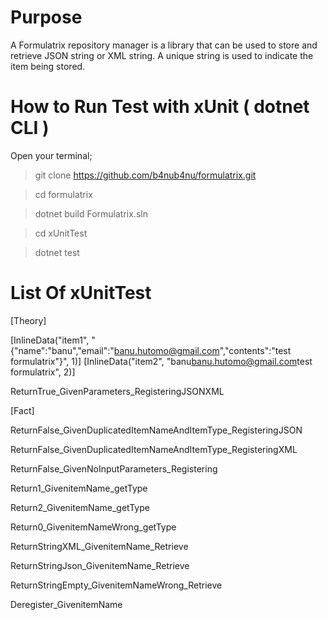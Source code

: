 # Purpose 
A Formulatrix repository manager is a library that can be used to store and retrieve JSON string or XML string. A unique string is used to indicate the item being stored.

# How to Run Test with xUnit ( dotnet CLI )

Open your terminal;

> git clone https://github.com/b4nub4nu/formulatrix.git

> cd formulatrix

> dotnet build Formulatrix.sln 

> cd xUnitTest

> dotnet test


# List Of xUnitTest

[Theory]

[InlineData("item1", "{\"name\":\"banu\",\"email\":\"banu.hutomo@gmail.com\",\"contents\":\"test formulatrix\"}", 1)]
[InlineData("item2", "<name>banu</name><email>banu.hutomo@gmail.com</email><contents>test formulatrix</contents>", 2)]

ReturnTrue_GivenParameters_RegisteringJSONXML

[Fact]

ReturnFalse_GivenDuplicatedItemNameAndItemType_RegisteringJSON

ReturnFalse_GivenDuplicatedItemNameAndItemType_RegisteringXML

ReturnFalse_GivenNoInputParameters_Registering

Return1_GivenitemName_getType

Return2_GivenitemName_getType

Return0_GivenitemNameWrong_getType

ReturnStringXML_GivenitemName_Retrieve

ReturnStringJson_GivenitemName_Retrieve

ReturnStringEmpty_GivenitemNameWrong_Retrieve

Deregister_GivenitemName

